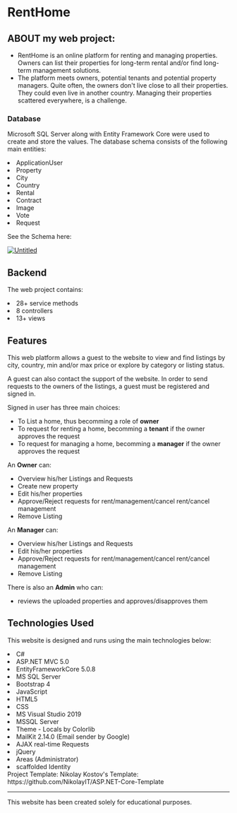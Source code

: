 <h1>RentHome</h1>
<h2>ABOUT my web project:</h2>
<ul>
  <li>RentHome is an online platform for renting and managing properties. Owners can list their properties for long-term rental and/or find long-term management solutions.</li>
  <li>The platform meets owners, potential tenants and potential property managers. Quite often, the owners don't live close to all their properties. They could even live in another country. Managing their properties scattered everywhere, is a challenge.</li>
</ul>
<h3>Database</h3>
<p>Microsoft SQL Server along with Entity Framework Core were used to create and store the values. The database schema consists of the following main entities:</p>
<lu>
  <li>ApplicationUser</li>
  <li>Property</li>
  <li>City</li>
  <li>Country</li>
  <li>Rental</li>
  <li>Contract</li>
  <li>Image</li>
  <li>Vote</li>
  <li>Request</li>
</lu>
<p>See the Schema here: </p>
<a href="https://ibb.co/yh3pWWQ"><img src="https://i.ibb.co/wJv7MMz/Untitled.png" alt="Untitled" border="0"></a>

<h2>Backend</h2>
<p>The web project contains:</p>
<lu>
  <li>28+ service methods</li>
  <li>8 controllers</li>
  <li>13+ views</li>
</lu>

<h2>Features</h2>
<p>This web platform allows a guest to the website to view and find listings by city, country, min and/or max price or explore by category or listing status.</p>
<p>A guest can also contact the support of the website. In order to send requests to the owners of the listings, a guest must be registered and signed in.</p>
<p>Signed in user has three main choices:</p>
<ul>
  <li>To List a home, thus becomming a role of <b>owner</b></li>
  <li>To request for renting a home, becomming a <b>tenant</b> if the owner approves the request</li>
  <li>To request for managing a home, becomming a <b>manager</b> if the owner approves the request</li>
</ul>
<p>An <b>Owner</b> can:</p>
<ul>
  <li>Overview his/her Listings and Requests</li>
  <li>Create new property</li>
  <li>Edit his/her properties</li>
  <li>Approve/Reject requests for rent/management/cancel rent/cancel management</li>
  <li>Remove Listing</li>
</ul>
<p>An <b>Manager</b> can:</p>
<ul>
  <li>Overview his/her Listings and Requests</li>
  <li>Edit his/her properties</li>
  <li>Approve/Reject requests for rent/management/cancel rent/cancel management</li>
  <li>Remove Listing</li>
</ul>
<p>There is also an <b>Admin</b> who can:</p>
<ul>
  <li>reviews the uploaded properties and approves/disapproves them</li>
</ul>
<h2>Technologies Used</h2>
<p>This website is designed and runs using the main technologies below:</p>
<lu>
  <li>C#</li>
  <li>ASP.NET MVC 5.0</li>
  <li>EntityFrameworkCore 5.0.8</li>
  <li>MS SQL Server</li>
  <li>Bootstrap 4</li>
  <li>JavaScript</li>
  <li>HTML5</li>
  <li>CSS</li>
  <li>MS Visual Studio 2019</li>
  <li>MSSQL Server</li>
  <li>Theme - Locals by Colorlib</li>
  <li>MailKit 2.14.0 (Email sender by Google)</li>
  <li>AJAX real-time Requests</li>
  <li>jQuery</li>
  <li>Areas (Administrator)</li>
  <li>scaffolded Identity</li>
</lu>
Project Template: Nikolay Kostov's Template: https://github.com/NikolayIT/ASP.NET-Core-Template
<hr>
This website has been created solely for educational purposes.
